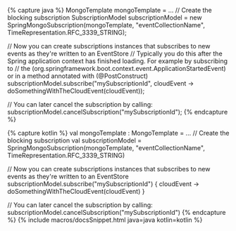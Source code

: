 {% capture java %}
MongoTemplate mongoTemplate = ...
// Create the blocking subscription
SubscriptionModel subscriptionModel = new SpringMongoSubscription(mongoTemplate, "eventCollectionName", TimeRepresentation.RFC_3339_STRING);

// Now you can create subscriptions instances that subscribes to new events as they're written to an EventStore
// Typically you do this after the Spring application context has finished loading. For example by subscribing to 
// the  (org.springframework.boot.context.event.ApplicationStartedEvent) or in a method annotated with (@PostConstruct) 
subscriptionModel.subscribe("mySubscriptionId", cloudEvent -> doSomethingWithTheCloudEvent(cloudEvent)); 

// You can later cancel the subscription by calling:
subscriptionModel.cancelSubscription("mySubscriptionId");
{% endcapture %}

{% capture kotlin %}
val mongoTemplate : MongoTemplate = ... 
// Create the blocking subscription
val subscriptionModel = SpringMongoSubscription(mongoTemplate, "eventCollectionName", TimeRepresentation.RFC_3339_STRING)

// Now you can create subscriptions instances that subscribes to new events as they're written to an EventStore
subscriptionModel.subscribe("mySubscriptionId") { cloudEvent -> doSomethingWithTheCloudEvent(cloudEvent) }

// You can later cancel the subscription by calling:
subscriptionModel.cancelSubscription("mySubscriptionId")
{% endcapture %}
{% include macros/docsSnippet.html java=java kotlin=kotlin %}